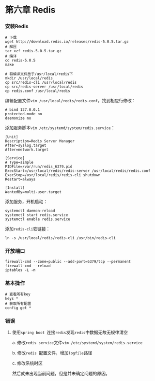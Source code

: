 # 第六章 Redis

### 安装Redis

```shell
# 下载
wget http://download.redis.io/releases/redis-5.0.5.tar.gz
# 解压
tar xzf redis-5.0.5.tar.gz
# 编译
cd redis-5.0.5
make

# 将编译文件放于/usr/local/redis下
mkdir /usr/local/redis
cp src/redis-cli /usr/local/redis
cp src/redis-server /usr/local/redis
cp redis.conf /usr/local/redis
```

编辑配置文件`vim /usr/local/redis/redis.conf`，找到相应行修改：

```shell
# bind 127.0.0.1
protected-mode no
daemonize no
```

添加服务脚本`vim /etc/systemd/system/redis.service`：

```shell
[Unit]
Description=Redis Server Manager
After=syslog.target
After=network.target
 
[Service]
# Type=simple
PIDFile=/var/run/redis_6379.pid
ExecStart=/usr/local/redis/redis-server /usr/local/redis/redis.conf
ExecStop=/usr/local/redis/redis-cli shutdown
Restart=always
 
[Install]
WantedBy=multi-user.target
```

添加服务，开机启动：

```shell
systemctl daemon-reload
systemctl start redis.service
systemctl enable redis.service
```

添加`redis-cli`软链接：

```shell
ln -s /usr/local/redis/redis-cli /usr/bin/redis-cli
```

### 开放端口

```shell
firewall-cmd --zone=public --add-port=6379/tcp --permanent
firewall-cmd --reload
iptables -L -n
```

### 基本操作

```shell
# 查看所有key
keys *
# 获取所有配置
config get *
```



### 错误

1. 使用`spring boot `连接`redis`发现`redis`中数据无故无规律清空

    a. 修改`redis service`文件`vim /etc/systemd/system/redis.service`

    b. 修改`redis `配置文件，增加`logfile`路径

    c. 修改系统时区

    然后就未出现当前问题，但是并未确定问题的原因。

